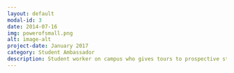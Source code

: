 ```yaml
---
layout: default
modal-id: 3
date: 2014-07-16
img: powerofsmall.png
alt: image-alt
project-date: January 2017
category: Student Ambassador
description: Student worker on campus who gives tours to prospective students, faculty, and those who are interested in Rosemont College.
---
```

